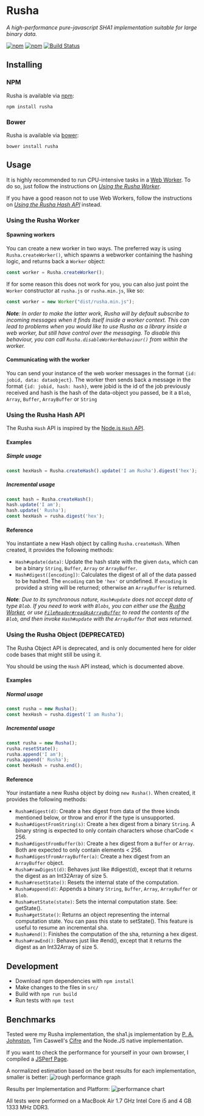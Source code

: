 # Rusha

*A high-performance pure-javascript SHA1 implementation suitable for large binary data.*

[![npm](https://img.shields.io/npm/v/rusha.svg)](https://www.npmjs.com/package/rusha) [![npm](https://img.shields.io/npm/dm/rusha.svg)](https://www.npmjs.com/package/rusha) [![Build Status](https://travis-ci.org/srijs/rusha.svg?branch=master)](https://travis-ci.org/srijs/rusha)

## Installing

### NPM

Rusha is available via [npm](http://npmjs.org/):

```
npm install rusha
```

### Bower

Rusha is available via [bower](http://twitter.github.com/bower/):

```
bower install rusha
```

## Usage

It is highly recommended to run CPU-intensive tasks in a [Web Worker](http://developer.mozilla.org/en-US/docs/DOM/Using_web_workers). To do so, just follow the instructions on [_Using the Rusha Worker_](#using-the-rusha-worker).

If you have a good reason not to use Web Workers, follow the instructions on [_Using the Rusha Hash API_](#using-the-rusha-hash-api) instead.

### Using the Rusha Worker

#### Spawning workers

You can create a new worker in two ways. The preferred way is using `Rusha.createWorker()`, which spawns a webworker containing the hashing logic, and returns back a `Worker` object:

```js
const worker = Rusha.createWorker();
```

If for some reason this does not work for you, you can also just point the `Worker` constructor
at `rusha.js` or `rusha.min.js`, like so:

```js
const worker = new Worker("dist/rusha.min.js");
```

_**Note**: In order to make the latter work, Rusha will by default subscribe to incoming messages
when it finds itself inside a worker context. This can lead to problems when you would like to use Rusha as a library inside a web worker, but still have control over the messaging. To disable this behaviour, you can call `Rusha.disableWorkerBehaviour()` from within the worker._

#### Communicating with the worker

You can send your instance of the web worker messages in the format `{id: jobid, data: dataobject}`. The worker then sends back a message in the format `{id: jobid, hash: hash}`, were jobid is the id of the job previously received and hash is the hash of the data-object you passed, be it a `Blob`, `Array`, `Buffer`, `ArrayBuffer` or `String`

### Using the Rusha Hash API

The Rusha `Hash` API is inspired by the [Node.js `Hash` API](https://nodejs.org/api/crypto.html#crypto_class_hash).

#### Examples

##### Simple usage

```js
const hexHash = Rusha.createHash().update('I am Rusha').digest('hex'); 
```

##### Incremental usage

```js
const hash = Rusha.createHash(); 
hash.update('I am');
hash.update(' Rusha');
const hexHash = rusha.digest('hex');
```

#### Reference

You instantiate a new Hash object by calling `Rusha.createHash`. When created, it provides the following methods:

- `Hash#update(data)`: Update the hash state with the given `data`, which can be a binary `String`, `Buffer`, `Array` or `ArrayBuffer`.
- `Hash#digest([encoding])`: Calculates the digest of all of the data passed to be hashed. The `encoding` can be `'hex'` or undefined. If `encoding` is provided a string will be returned; otherwise an `ArrayBuffer` is returned.

_**Note**: Due to its synchronous nature, `Hash#update` does not accept data of type `Blob`. If you need to work with `Blobs`, you can either use the [Rusha Worker](#using-the-rusha-worker), or use [`FileReader#readAsArrayBuffer`](https://developer.mozilla.org/en-US/docs/Web/API/FileReader/readAsArrayBuffer) to read the contents of the `Blob`, and then invoke `Hash#update` with the `ArrayBuffer` that was returned._

### Using the Rusha Object (DEPRECATED)

The Rusha Object API is deprecated, and is only documented here for older code bases that might still be using it.

You should be using the `Hash` API instead, which is documented above.

#### Examples

##### Normal usage

```js
const rusha = new Rusha();
const hexHash = rusha.digest('I am Rusha'); 
```

##### Incremental usage

```js
const rusha = new Rusha();
rusha.resetState();
rusha.append('I am');
rusha.append(' Rusha');
const hexHash = rusha.end();
```

#### Reference

Your instantiate a new Rusha object by doing `new Rusha()`. When created, it provides the following methods:

- `Rusha#digest(d)`: Create a hex digest from data of the three kinds mentioned below, or throw and error if the type is unsupported.
- `Rusha#digestFromString(s)`: Create a hex digest from a binary `String`. A binary string is expected to only contain characters whose charCode < 256.
- `Rusha#digestFromBuffer(b)`: Create a hex digest from a `Buffer` or `Array`. Both are expected to only contain elements < 256.
- `Rusha#digestFromArrayBuffer(a)`: Create a hex digest from an `ArrayBuffer` object.
- `Rusha#rawDigest(d)`: Behaves just like #digest(d), except that it returns the digest as an Int32Array of size 5.
- `Rusha#resetState()`: Resets the internal state of the computation.
- `Rusha#append(d)`: Appends a binary `String`, `Buffer`, `Array`, `ArrayBuffer` or `Blob`.
- `Rusha#setState(state)`: Sets the internal computation state. See: getState().
- `Rusha#getState()`: Returns an object representing the internal computation state. You can pass this state to setState(). This feature is useful to resume an incremental sha.
- `Rusha#end()`: Finishes the computation of the sha, returning a hex digest.
- `Rusha#rawEnd()`: Behaves just like #end(), except that it returns the digest as an Int32Array of size 5.

## Development

* Download npm dependencies with `npm install`
* Make changes to the files in `src/`
* Build with `npm run build`
* Run tests with `npm test`

## Benchmarks

Tested were my Rusha implementation, the sha1.js implementation by [P. A. Johnston](http://pajhome.org.uk/crypt/md5/sha1.html), Tim Caswell's [Cifre](http://github.com/openpeer/cifre) and the Node.JS native implementation.

If you want to check the performance for yourself in your own browser, I compiled a [JSPerf Page](http://jsperf.com/rusha/13).

A normalized estimation based on the best results for each implementation, smaller is better:
![rough performance graph](http://srijs.github.io/rusha/bench/unscientific01.png)

Results per Implementation and Platform:
![performance chart](https://docs.google.com/spreadsheet/oimg?key=0Ag9CYh5kHpegdDB1ZG16WU1xVFgxdjRuQUVwQXRnWVE&oid=1&zx=pcatr2aits9)

All tests were performed on a MacBook Air 1.7 GHz Intel Core i5 and 4 GB 1333 MHz DDR3.
